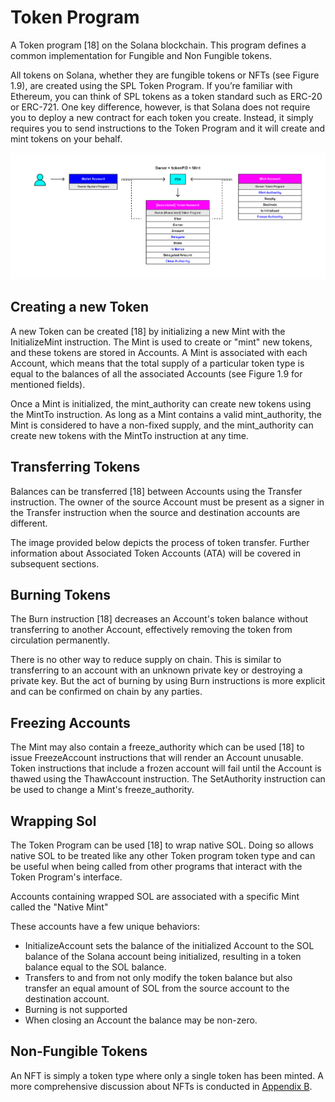 # Token Program

A Token program [18] on the Solana blockchain. This program defines a common implementation for Fungible and Non Fungible tokens.

All tokens on Solana, whether they are fungible tokens or NFTs (see Figure 1.9), are created using the SPL Token Program. If you’re familiar with Ethereum, you can think of SPL tokens as a token standard such as ERC-20 or ERC-721. One key difference, however, is that Solana does not require you to deploy a new contract for each token you create. Instead, it simply requires you to send instructions to the Token Program and it will create and mint tokens on your behalf.

![Blockchain](../../images/token_program.png)

## Creating a new Token

A new Token can be created [18] by initializing a new Mint with the InitializeMint instruction. The Mint is used to create or "mint" new tokens, and these tokens are stored in Accounts. A Mint is associated with each Account, which means that the total supply of a particular token type is equal to the balances of all the associated Accounts (see Figure 1.9 for mentioned fields).

Once a Mint is initialized, the mint_authority can create new tokens using the MintTo instruction. As long as a Mint contains a valid mint_authority, the Mint is considered to have a non-fixed supply, and the mint_authority can create new tokens with the MintTo instruction at any time.


## Transferring Tokens

Balances can be transferred [18] between Accounts using the Transfer instruction. The owner of the source Account must be present as a signer in the Transfer instruction when the source and destination accounts are different.

The image provided below depicts the process of token transfer. Further information about Associated Token Accounts (ATA) will be covered in subsequent sections.


## Burning Tokens

The Burn instruction [18] decreases an Account's token balance without transferring to another Account, effectively removing the token from circulation permanently.

There is no other way to reduce supply on chain. This is similar to transferring to an account with an unknown private key or destroying a private key. But the act of burning by using Burn instructions is more explicit and can be confirmed on chain by any parties.


## Freezing Accounts

The Mint may also contain a freeze_authority which can be used [18] to issue FreezeAccount instructions that will render an Account unusable. Token instructions that include a frozen account will fail until the Account is thawed using the ThawAccount instruction. The SetAuthority instruction can be used to change a Mint's freeze_authority.

## Wrapping Sol

The Token Program can be used [18] to wrap native SOL. Doing so allows native SOL to be treated like any other Token program token type and can be useful when being called from other programs that interact with the Token Program's interface.

Accounts containing wrapped SOL are associated with a specific Mint called the "Native Mint"

These accounts have a few unique behaviors:

- InitializeAccount sets the balance of the initialized Account to the SOL balance of the Solana account being initialized, resulting in a token balance equal to the SOL balance.
- Transfers to and from not only modify the token balance but also transfer an equal amount of SOL from the source account to the destination account.
- Burning is not supported
- When closing an Account the balance may be non-zero.


## Non-Fungible Tokens

An NFT is simply a token type where only a single token has been minted.
A more comprehensive discussion about NFTs is conducted in [Appendix B](../appendixB/index.md).
